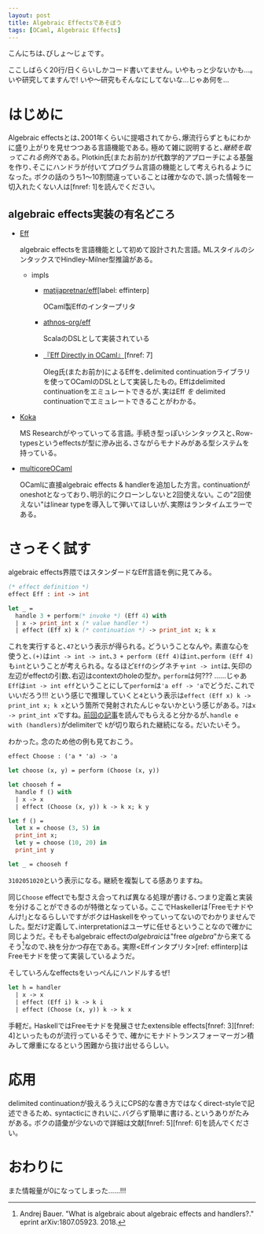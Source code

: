 ```yaml
---
layout: post
title: Algebraic Effectsであそぼう
tags: [OCaml, Algebraic Effects]
---
```


<!--orderedfn-->
<!--sectionize on-->

こんにちは､びしょ〜じょです｡

ここしばらく20行/日くらいしかコード書いてません｡
いやもっと少ないかも…｡
いや研究してますんで! いや〜研究もそんなにしてないな…じゃあ何を…

# はじめに
Algebraic effectsとは､2001年くらいに提唱されてから､爆流行らずともにわかに盛り上がりを見せつつある言語機能である｡
極めて雑に説明すると､*継続を取ってこれる例外*である｡
Plotkin氏(またお前か)が代数学的アプローチによる基盤を作り､そこにハンドラが付いてプログラム言語の機能として考えられるようになった｡
ボクの話のうち1〜10割間違っていることは確かなので､誤った情報を一切入れたくない人は[fnref: 1]を読んでください｡

## algebraic effects実装の有名どころ

- [Eff](http://www.eff-lang.org/)

    algebraic effectsを言語機能として初めて設計された言語｡
    MLスタイルのシンタックスでHindley-Milner型推論がある｡

    + impls
        * [matijapretnar/eff](https://github.com/matijapretnar/eff)[label: effinterp]

            OCaml製Effのインタープリタ

        * [athnos-org/eff](https://github.com/atnos-org/eff)

            ScalaのDSLとして実装されている

        * [『Eff Directly in OCaml』](http://okmij.org/ftp/continuations/Eff/)[fnref: 7]

            Oleg氏(またお前か)によるEffを､delimited continuationライブラリを使ってOCamlのDSLとして実装したもの｡
            Effはdelimited continuationをエミュレートできるが､実はEff *を* delimited continuationでエミュレートできることがわかる｡


- [Koka](https://www.microsoft.com/en-us/research/project/koka/)

    MS Researchがやっていってる言語｡
    手続き型っぽいシンタックスと､Row-typesというeffectsが型に滲み出る､さながらモナドみがある型システムを持っている｡

- [multicoreOCaml](https://github.com/ocamllabs/ocaml-multicore)

    OCamlに直接algebraic effects & handlerを追加した方言｡
    continuationがoneshotとなっており､明示的にクローンしないと2回使えない｡
    この"2回使えない"はlinear typeを導入して弾いてほしいが､実際はランタイムエラーである｡

# さっそく試す
algebraic effects界隈ではスタンダードなEff言語を例に見てみる｡


```ocaml
(* effect definition *)
effect Eff : int -> int

let _ =
  handle 3 + perform(* invoke *) (Eff 4) with
  | x -> print_int x (* value handler *)
  | effect (Eff x) k (* continuation *) -> print_int x; k x
```
これを実行すると､`47`という表示が得られる｡
どういうことなんや｡
素直な心を使うと､`(+)`は`int -> int -> int`､`3 + perform (Eff 4)`は`int`､`perform (Eff 4)`も`int`ということが考えられる｡
なるほど`Eff`のシグネチャ`int -> int`は､矢印の左辺がeffectの引数､右辺はcontextのholeの型か｡
`perform`は何??? ……じゃあ`Eff`は`int -> int eff`ということにして`perform`は`'a eff -> 'a`でどうだ､これでいいだろう!!!
という感じで推理していくと`4`という表示は`effect (Eff x) k -> print_int x; k x`という箇所で発射されたんじゃないかという感じがある｡
`7`は`x -> print_int x`ですね｡
[前回の記事](/2018/07/19/delimited-continuation%E3%81%AE%E5%A4%8F.html)を読んでもらえると分かるが､`handle e with (handlers)`がdelimiterで
`k`が切り取られた継続になる｡
だいたいそう｡

わかった｡
念のため他の例も見ておこう｡

```ocaml
effect Choose : ('a * 'a) -> 'a

let choose (x, y) = perform (Choose (x, y))

let chooseh f =
  handle f () with
  | x -> x
  | effect (Choose (x, y)) k -> k x; k y

let f () =
  let x = choose (3, 5) in
  print_int x;
  let y = choose (10, 20) in
  print_int y

let _ = chooseh f
```

`3102051020`という表示になる｡
継続を複製してる感ありますね｡

同じ`Choose` effectでも型さえ合ってれば異なる処理が書ける､つまり定義と実装を分けることができるのが特徴となっている｡
ここでHaskellerは｢Freeモナドやんけ!｣となるらしいですがボクはHaskellをやっていってないのでわかりませんでした｡
型だけ定義して､interpretationはユーザに任せるということなので確かに同じようだ｡
そもそもalgebraic effectの*algebraic*は"free *algebra*"から来てるそう[^2]なので､袂を分かつ存在である｡
実際<Effインタプリタ>[ref: effinterp]はFreeモナドを使って実装しているようだ｡

そしていろんなeffectsをいっぺんにハンドルするぜ!

```ocaml
let h = handler
  | x -> x
  | effect (Eff i) k -> k i
  | effect (Choose (x, y)) k -> k x
```

手軽だ｡
HaskellではFreeモナドを発展させたextensible effects[fnref: 3][fnref: 4]といったものが流行っているそうで､
確かにモナドトランスフォーマーガン積みして爆重になるという困難から抜け出せるらしい｡

# 応用
delimited continuationが扱えるうえにCPS的な書き方ではなくdirect-styleで記述できるため､
syntacticにきれいに､バグらず簡単に書ける､というありがたみがある｡
ボクの語彙が少ないので詳細は文献[fnref: 5][fnref: 6]を読んでください｡

# おわりに
また情報量が0になってしまった……!!!



[^1]: Matija Prentar. "An Introduction to Algebraic Effects and Handlers." Electronic Notes in Theoretical Computer Science 319. 2015.
[^2]: Andrej Bauer. "What is algebraic about algebraic effects and handlers?." eprint arXiv:1807.05923. 2018.
[^3]: 快速のExtensible effects  -- モナドとわたしとコモナド https://fumieval.hatenablog.com/entry/2017/08/02/230422
[^4]: Oleg Kiselyov, Amr Sabry, Cameron Swords. "Extensible Effeects: An Alternative to Monad Transformers." ACM SIGPLAN Notices. Vol. 48. No. 12. ACM, 2013.
[^5]: Anderj Bauer, Matija Prentar. "Programming with algebraic effects and handlers." Journal of Logical and Algebraic Methods in Programming, 84(1), pp.108-123.
[^6]: Dolan, Stephen, Spiros Eliopoulos, Daniel Hillerström, Anil Madhavapeddy, K. C. Sivaramakrishnan, Leo White. "Concurrent system programming with effect handlers." International Symposium on Trends in Functional Programming, pp. 98-117. Springer, Cham, 2017.
[^7]: Oleg Kiselyov, K. C. Sivaramakrishnan. "Eff directly in OCaml." ML Workshop. 2016.
